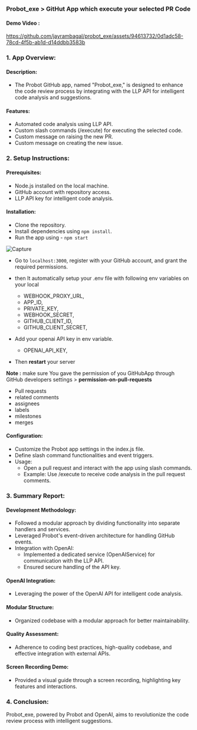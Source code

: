### Probot_exe > GitHut App which execute your selected PR Code
#### Demo Video :
https://github.com/jayrambagal/probot_exe/assets/94613732/0d1adc58-78cd-4f5b-ab1d-d14ddbb3583b

### 1. App Overview:
#### Description: 
- The Probot GitHub app, named "Probot_exe," is designed to enhance the code review process by integrating with the LLP API for intelligent code analysis and suggestions.
#### Features:
- Automated code analysis using LLP API.
- Custom slash commands (/execute) for executing the selected code.
- Custom message on raising the new PR.
- Custom message on creating the new issue.

### 2. Setup Instructions:
#### Prerequisites:

- Node.js installed on the local machine.
- GitHub account with repository access.
- LLP API key for intelligent code analysis.

#### Installation:

- Clone the repository.
- Install dependencies using `npm install`.
- Run the app using - `npm start`

![Capture](https://github.com/jayrambagal/probot_exe/assets/94613732/0039d0ae-ad96-42f8-8e50-b96d03e17139)

- Go to `localhost:3000`, register with your GitHub account, and grant the required permissions.
- then It automatically setup your .env file with following env variables on your local
    - WEBHOOK_PROXY_URL,
    - APP_ID,
    - PRIVATE_KEY,
    - WEBHOOK_SECRET,
    - GITHUB_CLIENT_ID,
    - GITHUB_CLIENT_SECRET,

- Add your openai API key in env variable.
    - OPENAI_API_KEY,
- Then **restart** your server

**Note :** make sure You gave the permission of you GitHubApp through GitHub developers settings > **permission-on-pull-requests**
- Pull requests
- related comments 
- assignees
- labels
- milestones
- merges



#### Configuration:
- Customize the Probot app settings in the index.js file.
- Define slash command functionalities and event triggers.
- Usage:
    - Open a pull request and interact with the app using slash commands.
    - Example: Use /execute to receive code analysis in the pull request comments.

### 3. Summary Report:
#### Development Methodology:
- Followed a modular approach by dividing functionality into separate handlers and services.
- Leveraged Probot's event-driven architecture for handling GitHub events.
- Integration with OpenAI:
    - Implemented a dedicated service (OpenAIService) for communication with the LLP API.
    - Ensured secure handling of the API key.
#### OpenAI Integration: 
- Leveraging the power of the OpenAI API for intelligent code analysis.
#### Modular Structure:
- Organized codebase with a modular approach for better maintainability.
#### Quality Assessment:
- Adherence to coding best practices, high-quality codebase, and effective integration with external APIs.
#### Screen Recording Demo:
- Provided a visual guide through a screen recording, highlighting key features and interactions.


### 4. Conclusion:
Probot_exe, powered by Probot and OpenAI, aims to revolutionize the code review process with intelligent suggestions.
